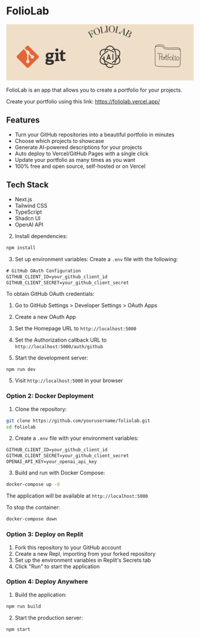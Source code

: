 # FolioLab

![FolioLab](images/FolioLab.png)

FolioLab is an app that allows you to create a portfolio for your projects. 

Create your portfolio using this link: https://foliolab.vercel.app/

## Features

- Turn your GitHub repositories into a beautiful portfolio in minutes
- Choose which projects to showcase
- Generate AI-powered descriptions for your projects
- Auto deploy to Vercel/GitHub Pages with a single click
- Update your portfolio as many times as you want
- 100% free and open source, self-hosted or on Vercel

## Tech Stack

- Next.js
- Tailwind CSS
- TypeScript
- Shadcn UI
- OpenAI API

2. Install dependencies:
```bash
npm install
```

3. Set up environment variables:
Create a `.env` file with the following:
```env
# GitHub OAuth Configuration
GITHUB_CLIENT_ID=your_github_client_id
GITHUB_CLIENT_SECRET=your_github_client_secret
```

To obtain GitHub OAuth credentials:
1. Go to GitHub Settings > Developer Settings > OAuth Apps
2. Create a new OAuth App
3. Set the Homepage URL to `http://localhost:5000`
4. Set the Authorization callback URL to `http://localhost:5000/auth/github`

4. Start the development server:
```bash
npm run dev
```

5. Visit `http://localhost:5000` in your browser

### Option 2: Docker Deployment

1. Clone the repository:
```bash
git clone https://github.com/yourusername/foliolab.git
cd foliolab
```

2. Create a `.env` file with your environment variables:
```env
GITHUB_CLIENT_ID=your_github_client_id
GITHUB_CLIENT_SECRET=your_github_client_secret
OPENAI_API_KEY=your_openai_api_key
```

3. Build and run with Docker Compose:
```bash
docker-compose up -d
```

The application will be available at `http://localhost:5000`

To stop the container:
```bash
docker-compose down
```

### Option 3: Deploy on Replit

1. Fork this repository to your GitHub account
2. Create a new Repl, importing from your forked repository
3. Set up the environment variables in Replit's Secrets tab
4. Click "Run" to start the application

### Option 4: Deploy Anywhere

1. Build the application:
```bash
npm run build
```

2. Start the production server:
```bash
npm start